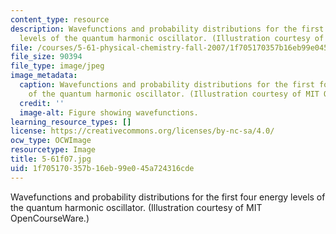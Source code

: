 ```yaml
---
content_type: resource
description: Wavefunctions and probability distributions for the first four energy
  levels of the quantum harmonic oscillator. (Illustration courtesy of MIT OpenCourseWare.)
file: /courses/5-61-physical-chemistry-fall-2007/1f705170357b16eb99e045a724316cde_5-61f07.jpg
file_size: 90394
file_type: image/jpeg
image_metadata:
  caption: Wavefunctions and probability distributions for the first four energy levels
    of the quantum harmonic oscillator. (Illustration courtesy of MIT OpenCourseWare.)
  credit: ''
  image-alt: Figure showing wavefunctions.
learning_resource_types: []
license: https://creativecommons.org/licenses/by-nc-sa/4.0/
ocw_type: OCWImage
resourcetype: Image
title: 5-61f07.jpg
uid: 1f705170-357b-16eb-99e0-45a724316cde
---
```

Wavefunctions and probability distributions for the first four energy levels of the quantum harmonic oscillator. (Illustration courtesy of MIT OpenCourseWare.)